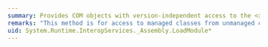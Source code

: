 ```yaml
---
summary: Provides COM objects with version-independent access to the <xref href="erload:System.Reflection.Assembly.LoadModule"></xref> members.
remarks: "This method is for access to managed classes from unmanaged code, and should not be called from managed code.  \n  \n The <xref:System.Reflection.Assembly.LoadModule%2A> members load the module internal to this assembly."
uid: System.Runtime.InteropServices._Assembly.LoadModule*
---
```

